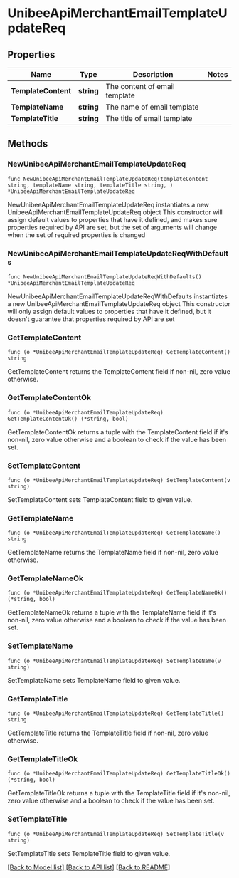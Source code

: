 # UnibeeApiMerchantEmailTemplateUpdateReq

## Properties

Name | Type | Description | Notes
------------ | ------------- | ------------- | -------------
**TemplateContent** | **string** | The content of email template | 
**TemplateName** | **string** | The name of email template | 
**TemplateTitle** | **string** | The title of email template | 

## Methods

### NewUnibeeApiMerchantEmailTemplateUpdateReq

`func NewUnibeeApiMerchantEmailTemplateUpdateReq(templateContent string, templateName string, templateTitle string, ) *UnibeeApiMerchantEmailTemplateUpdateReq`

NewUnibeeApiMerchantEmailTemplateUpdateReq instantiates a new UnibeeApiMerchantEmailTemplateUpdateReq object
This constructor will assign default values to properties that have it defined,
and makes sure properties required by API are set, but the set of arguments
will change when the set of required properties is changed

### NewUnibeeApiMerchantEmailTemplateUpdateReqWithDefaults

`func NewUnibeeApiMerchantEmailTemplateUpdateReqWithDefaults() *UnibeeApiMerchantEmailTemplateUpdateReq`

NewUnibeeApiMerchantEmailTemplateUpdateReqWithDefaults instantiates a new UnibeeApiMerchantEmailTemplateUpdateReq object
This constructor will only assign default values to properties that have it defined,
but it doesn't guarantee that properties required by API are set

### GetTemplateContent

`func (o *UnibeeApiMerchantEmailTemplateUpdateReq) GetTemplateContent() string`

GetTemplateContent returns the TemplateContent field if non-nil, zero value otherwise.

### GetTemplateContentOk

`func (o *UnibeeApiMerchantEmailTemplateUpdateReq) GetTemplateContentOk() (*string, bool)`

GetTemplateContentOk returns a tuple with the TemplateContent field if it's non-nil, zero value otherwise
and a boolean to check if the value has been set.

### SetTemplateContent

`func (o *UnibeeApiMerchantEmailTemplateUpdateReq) SetTemplateContent(v string)`

SetTemplateContent sets TemplateContent field to given value.


### GetTemplateName

`func (o *UnibeeApiMerchantEmailTemplateUpdateReq) GetTemplateName() string`

GetTemplateName returns the TemplateName field if non-nil, zero value otherwise.

### GetTemplateNameOk

`func (o *UnibeeApiMerchantEmailTemplateUpdateReq) GetTemplateNameOk() (*string, bool)`

GetTemplateNameOk returns a tuple with the TemplateName field if it's non-nil, zero value otherwise
and a boolean to check if the value has been set.

### SetTemplateName

`func (o *UnibeeApiMerchantEmailTemplateUpdateReq) SetTemplateName(v string)`

SetTemplateName sets TemplateName field to given value.


### GetTemplateTitle

`func (o *UnibeeApiMerchantEmailTemplateUpdateReq) GetTemplateTitle() string`

GetTemplateTitle returns the TemplateTitle field if non-nil, zero value otherwise.

### GetTemplateTitleOk

`func (o *UnibeeApiMerchantEmailTemplateUpdateReq) GetTemplateTitleOk() (*string, bool)`

GetTemplateTitleOk returns a tuple with the TemplateTitle field if it's non-nil, zero value otherwise
and a boolean to check if the value has been set.

### SetTemplateTitle

`func (o *UnibeeApiMerchantEmailTemplateUpdateReq) SetTemplateTitle(v string)`

SetTemplateTitle sets TemplateTitle field to given value.



[[Back to Model list]](../README.md#documentation-for-models) [[Back to API list]](../README.md#documentation-for-api-endpoints) [[Back to README]](../README.md)


